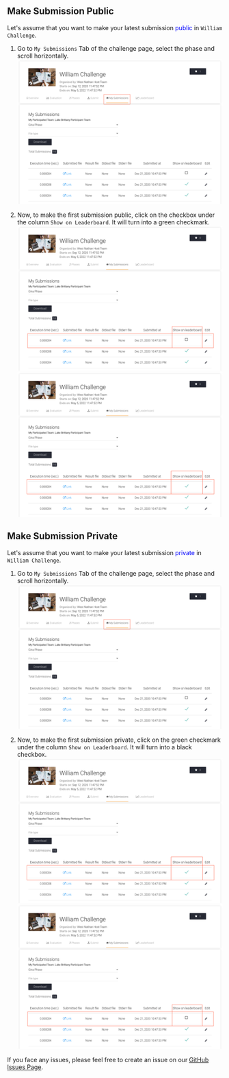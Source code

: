 ## Make Submission Public

Let's assume that you want to make your latest submission <span style="color:blue;">public</span> in `William Challenge`.

1. Go to `My Submissions` Tab of the challenge page, select the phase and scroll horizontally.
   <img src="_static/img/my_submission.png">

2. Now, to make the first submission public, click on the checkbox under the column `Show on Leaderboard`. It will turn into a green checkmark.
   <img src="_static/img/my_submission_public.png">
   <img src="_static/img/my_submission_private.png">

## Make Submission Private

Let's assume that you want to make your latest submission <span style="color:blue;">private</span> in `William Challenge`.

1. Go to `My Submissions` Tab of the challenge page, select the phase and scroll horizontally.
   <img src="_static/img/my_submission.png">

2. Now, to make the first submission private, click on the green checkmark under the column `Show on Leaderboard`. It will turn into a black checkbox.
   <img src="_static/img/my_submission_private.png">
   <img src="_static/img/my_submission_public.png">

If you face any issues, please feel free to create an issue on our [GitHub Issues Page](https://github.com/Cloud-CV/EvalAI/issues/new).
